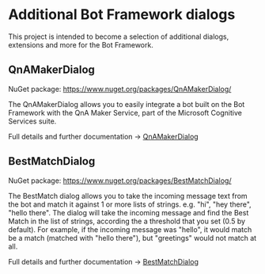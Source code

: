 ﻿# Additional Bot Framework dialogs

This project is intended to become a selection of additional dialogs, extensions and more for the Bot Framework.

## QnAMakerDialog

NuGet package: https://www.nuget.org/packages/QnAMakerDialog/

The QnAMakerDialog allows you to easily integrate a bot built on the Bot Framework with the QnA Maker Service, part of the Microsoft Cognitive Services suite.

Full details and further documentation -> [QnAMakerDialog](https://github.com/garypretty/botframework/tree/master/QnAMakerDialog) 

## BestMatchDialog

NuGet package: https://www.nuget.org/packages/BestMatchDialog/

The BestMatch dialog allows you to take the incoming message text from the bot and match it against 1 or more lists of strings. e.g. "hi", "hey there", "hello there".  The dialog will take the incoming message and find the Best Match in the list of strings, according the a threshold that you set (0.5 by default). For example, if the incoming message was "hello", it would match be a match (matched with "hello there"), but "greetings" would not match at all.

Full details and further documentation -> [BestMatchDialog](https://github.com/garypretty/botframework/tree/master/BestMatchDialog) 

